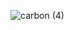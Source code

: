 ![carbon (4)](https://user-images.githubusercontent.com/35001576/103978491-e86c9b80-51be-11eb-96eb-9a4246045994.png)
